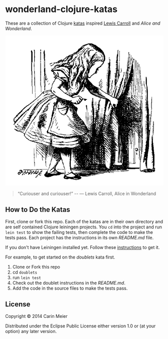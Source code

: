 # wonderland-clojure-katas

These are a collection of Clojure
[katas](http://en.wikipedia.org/wiki/Kata_%28programming%29) inspired
[Lewis Carroll](http://en.wikipedia.org/wiki/Lewis_Carroll) and _Alice and Wonderland_.

![Alice and the tiny door](/images/alicedoor.gif)

>“Curiouser and curiouser!” 
>-- ― Lewis Carroll, Alice in Wonderland

## How to Do the Katas

First, clone or fork this repo. Each of the katas are in their own
directory and are self contained Clojure leiningen projects.  You `cd`
into the project and run `lein test` to show the failing tests, then
complete the code to make the tests pass. Each project has the
instructions in its own _README.md_ file.

If you don't have Leiningen installed yet.  Follow these [instructions](http://leiningen.org/)
to get it.

For example, to get started on the _doublets_ kata first.

1. Clone or Fork this repo
2. cd `doublets`
3. run `lein test`
4. Check out the doublet instructions in the _README.md_.
5. Add the code in the source files to make the tests pass.


## License

Copyright © 2014 Carin Meier

Distributed under the Eclipse Public License either version 1.0 or (at
your option) any later version.
